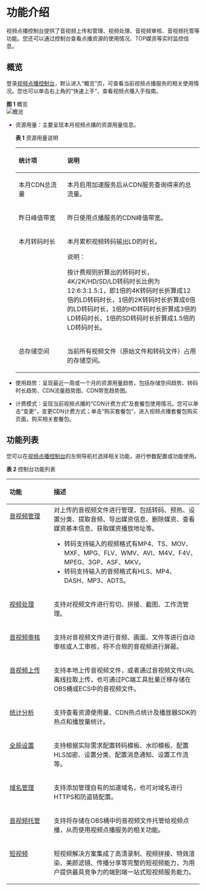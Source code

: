 # 功能介绍<a name="ZH-CN_TOPIC_0128969798"></a>

视频点播控制台提供了音视频上传和管理、视频处理、音视频审核、音视频托管等功能。您还可以通过控制台查看点播资源的使用情况、TOP媒资等实时监控信息。

## 概览<a name="section3918745183918"></a>

登录[视频点播控制台](https://console.huaweicloud.com/vod)，默认进入“概览”页，可查看当前视频点播服务的相关使用情况。您也可以单击右上角的“快速上手”，查看视频点播入手指南。

**图 1**  概览<a name="fig69891129346"></a>  
![](figures/概览.png "概览")

-   资源用量：主要呈现本月视频点播的资源用量信息。

    **表 1**  资源用量说明

    <a name="table68801454468"></a>
    <table><thead align="left"><tr id="row28819454466"><th class="cellrowborder" valign="top" width="26.41%" id="mcps1.2.3.1.1"><p id="p1288120455468"><a name="p1288120455468"></a><a name="p1288120455468"></a>统计项</p>
    </th>
    <th class="cellrowborder" valign="top" width="73.59%" id="mcps1.2.3.1.2"><p id="p7881645124617"><a name="p7881645124617"></a><a name="p7881645124617"></a>说明</p>
    </th>
    </tr>
    </thead>
    <tbody><tr id="row288124518462"><td class="cellrowborder" valign="top" width="26.41%" headers="mcps1.2.3.1.1 "><p id="p4881174554615"><a name="p4881174554615"></a><a name="p4881174554615"></a>本月CDN总流量</p>
    </td>
    <td class="cellrowborder" valign="top" width="73.59%" headers="mcps1.2.3.1.2 "><p id="p5881134564614"><a name="p5881134564614"></a><a name="p5881134564614"></a>本月启用加速服务后从CDN服务查询得来的总流量。</p>
    </td>
    </tr>
    <tr id="row988154584619"><td class="cellrowborder" valign="top" width="26.41%" headers="mcps1.2.3.1.1 "><p id="p1488154564619"><a name="p1488154564619"></a><a name="p1488154564619"></a>昨日峰值带宽</p>
    </td>
    <td class="cellrowborder" valign="top" width="73.59%" headers="mcps1.2.3.1.2 "><p id="p158811445114611"><a name="p158811445114611"></a><a name="p158811445114611"></a>昨日使用点播服务的CDN峰值带宽。</p>
    </td>
    </tr>
    <tr id="row2881154554618"><td class="cellrowborder" valign="top" width="26.41%" headers="mcps1.2.3.1.1 "><p id="p3881134512467"><a name="p3881134512467"></a><a name="p3881134512467"></a>本月转码时长</p>
    </td>
    <td class="cellrowborder" valign="top" width="73.59%" headers="mcps1.2.3.1.2 "><p id="p2088144515465"><a name="p2088144515465"></a><a name="p2088144515465"></a>本月累积视频转码输出LD的时长。</p>
    <div class="note" id="note488174517464"><a name="note488174517464"></a><a name="note488174517464"></a><span class="notetitle"> 说明： </span><div class="notebody"><p id="p17881114574613"><a name="p17881114574613"></a><a name="p17881114574613"></a>按计费规则折算出的转码时长，4K/2K/HD/SD/LD转码时长比例为12:6:3:1.5:1，即1倍的4K转码时长折算成12倍的LD转码时长，1倍的2K转码时长折算成6倍的LD转码时长，1倍的HD转码时长折算成3倍的LD转码时长，1倍的SD转码时长折算成1.5倍的LD转码时长。</p>
    </div></div>
    </td>
    </tr>
    <tr id="row6881145124610"><td class="cellrowborder" valign="top" width="26.41%" headers="mcps1.2.3.1.1 "><p id="p2881124513463"><a name="p2881124513463"></a><a name="p2881124513463"></a>总存储空间</p>
    </td>
    <td class="cellrowborder" valign="top" width="73.59%" headers="mcps1.2.3.1.2 "><p id="p1788134517462"><a name="p1788134517462"></a><a name="p1788134517462"></a>当前所有视频文件（原始文件和转码文件）占用的存储空间。</p>
    </td>
    </tr>
    </tbody>
    </table>

-   使用趋势：呈现最近一周或一个月的资源用量趋势，包括存储空间趋势、转码时长趋势、CDN流量趋势图、CDN带宽趋势图。
-   计费模式：呈现当前视频点播的“CDN计费方式”及套餐包使用情况。您可以单击“变更”，变更CDN计费方式；单击“购买套餐包”，进入视频点播套餐包购买页面，购买相关套餐包。

## 功能列表<a name="section117931032536"></a>

您可以在[视频点播控制台](https://console.huaweicloud.com/vod)的左侧导航栏选择相关功能，进行参数配置或功能使用。

**表 2**  控制台功能列表

<a name="table2204544310"></a>
<table><thead align="left"><tr id="row102051744416"><th class="cellrowborder" valign="top" width="22.93%" id="mcps1.2.3.1.1"><p id="p920516441414"><a name="p920516441414"></a><a name="p920516441414"></a>功能</p>
</th>
<th class="cellrowborder" valign="top" width="77.07000000000001%" id="mcps1.2.3.1.2"><p id="p120513441513"><a name="p120513441513"></a><a name="p120513441513"></a>描述</p>
</th>
</tr>
</thead>
<tbody><tr id="row82052441711"><td class="cellrowborder" valign="top" width="22.93%" headers="mcps1.2.3.1.1 "><p id="p114549271768"><a name="p114549271768"></a><a name="p114549271768"></a><a href="音视频管理.md">音视频管理</a></p>
</td>
<td class="cellrowborder" valign="top" width="77.07000000000001%" headers="mcps1.2.3.1.2 "><div class="p" id="p1920514414118"><a name="p1920514414118"></a><a name="p1920514414118"></a>对上传的音视频文件进行管理，包括转码、预热、设置分类、提取音频、导出媒资信息、删除媒资、查看媒资基本信息、获取媒资播放地址等。<a name="ul209071615524"></a><a name="ul209071615524"></a><ul id="ul209071615524"><li>转码支持输入的视频格式有<span>MP4、TS、MOV、MXF、MPG、FLV、WMV、AVI、M4V、F4V、MPEG、3GP、ASF、MKV</span>。</li><li>转码支持输入的音频格式<span>有HLS、MP4、DASH、MP3、ADTS</span>。</li></ul>
</div>
</td>
</tr>
<tr id="row11205124417116"><td class="cellrowborder" valign="top" width="22.93%" headers="mcps1.2.3.1.1 "><p id="p201311934669"><a name="p201311934669"></a><a name="p201311934669"></a><a href="视频剪辑.md">视频处理</a></p>
</td>
<td class="cellrowborder" valign="top" width="77.07000000000001%" headers="mcps1.2.3.1.2 "><p id="p14205244211"><a name="p14205244211"></a><a name="p14205244211"></a>支持对视频文件进行剪切、拼接、截图、工作流管理。</p>
</td>
</tr>
<tr id="row1020510446112"><td class="cellrowborder" valign="top" width="22.93%" headers="mcps1.2.3.1.1 "><p id="p11312034669"><a name="p11312034669"></a><a name="p11312034669"></a><a href="音视频审核.md">音视频审核</a></p>
</td>
<td class="cellrowborder" valign="top" width="77.07000000000001%" headers="mcps1.2.3.1.2 "><p id="p920514441219"><a name="p920514441219"></a><a name="p920514441219"></a>支持对音视频文件进行音频、画面、文件等进行自动审核或人工审核，将不合规的音视频进行屏蔽。</p>
</td>
</tr>
<tr id="row1820514415117"><td class="cellrowborder" valign="top" width="22.93%" headers="mcps1.2.3.1.1 "><p id="p13131034264"><a name="p13131034264"></a><a name="p13131034264"></a><a href="控制台上传.md">音视频上传</a></p>
</td>
<td class="cellrowborder" valign="top" width="77.07000000000001%" headers="mcps1.2.3.1.2 "><p id="p42058441315"><a name="p42058441315"></a><a name="p42058441315"></a>支持本地上传音视频文件，或者通过音视频文件URL离线拉取上传，也可通过PC端工具批量迁移存储在OBS桶或ECS中的音视频文件。</p>
</td>
</tr>
<tr id="row92053441115"><td class="cellrowborder" valign="top" width="22.93%" headers="mcps1.2.3.1.1 "><p id="p31315341616"><a name="p31315341616"></a><a name="p31315341616"></a><a href="资源用量.md">统计分析</a></p>
</td>
<td class="cellrowborder" valign="top" width="77.07000000000001%" headers="mcps1.2.3.1.2 "><p id="p920512441112"><a name="p920512441112"></a><a name="p920512441112"></a>支持查看资源使用量、CDN热点统计及播放器SDK的热点和播放量统计。</p>
</td>
</tr>
<tr id="row2205134417119"><td class="cellrowborder" valign="top" width="22.93%" headers="mcps1.2.3.1.1 "><p id="p11131634968"><a name="p11131634968"></a><a name="p11131634968"></a><a href="转码设置.md">全局设置</a></p>
</td>
<td class="cellrowborder" valign="top" width="77.07000000000001%" headers="mcps1.2.3.1.2 "><p id="p171261574311"><a name="p171261574311"></a><a name="p171261574311"></a>支持根据实际需求配置转码模板、水印模板、配置HLS加密、设置分类、配置消息通知、设置工作流等。</p>
</td>
</tr>
<tr id="row17205104413113"><td class="cellrowborder" valign="top" width="22.93%" headers="mcps1.2.3.1.1 "><p id="p1813117345619"><a name="p1813117345619"></a><a name="p1813117345619"></a><a href="配置域名.md">域名管理</a></p>
</td>
<td class="cellrowborder" valign="top" width="77.07000000000001%" headers="mcps1.2.3.1.2 "><p id="p1720594418114"><a name="p1720594418114"></a><a name="p1720594418114"></a>支持添加管理自有的加速域名，也可对域名进行HTTPS和防盗链配置。</p>
</td>
</tr>
<tr id="row159404714"><td class="cellrowborder" valign="top" width="22.93%" headers="mcps1.2.3.1.1 "><p id="p9131734468"><a name="p9131734468"></a><a name="p9131734468"></a><a href="概述.md">音视频托管</a></p>
</td>
<td class="cellrowborder" valign="top" width="77.07000000000001%" headers="mcps1.2.3.1.2 "><p id="p121020370"><a name="p121020370"></a><a name="p121020370"></a>支持将存储在OBS桶中的音视频文件托管给视频点播，从而使用视频点播服务的相关功能。</p>
</td>
</tr>
<tr id="row1663980670"><td class="cellrowborder" valign="top" width="22.93%" headers="mcps1.2.3.1.1 "><p id="p3131434369"><a name="p3131434369"></a><a name="p3131434369"></a><a href="https://support.huaweicloud.com/svideo/zh-cn_topic_0144005970.html" target="_blank" rel="noopener noreferrer">短视频</a></p>
</td>
<td class="cellrowborder" valign="top" width="77.07000000000001%" headers="mcps1.2.3.1.2 "><p id="p663914011713"><a name="p663914011713"></a><a name="p663914011713"></a>短视频解决方案集成了高清录制、视频拼接、特效渲染、美颜滤镜、传播分享等完整的短视频能力，为用户提供最具竞争力的端到端一站式短视频服务能力。</p>
</td>
</tr>
</tbody>
</table>

